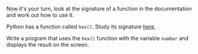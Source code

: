 
Now it's your turn, look at the signature of a function in the documentation and work out how to use it.

Python has a function called `hex()`. Study its signature [here](https://docs-python.ru/tutorial/vstroennye-funktsii-interpretatora-python/funktsija-hex/).

Write a program that uses the `hex()` function with the variable `number` and displays the result on the screen.
